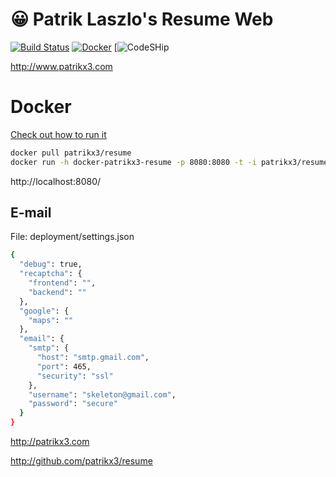 # 😀 Patrik Laszlo's Resume Web

[![Build Status](https://github.com/patrikx3/resume-web/workflows/build/badge.svg)](https://github.com/patrikx3/resume-web/actions?query=workflow%3Abuild) [![Docker](https://img.shields.io/badge/Docker-alive-blue.svg)](https://hub.docker.com/r/patrikx3/resume/) [![CodeSHip](https://codeship.com/projects/951b4e20-b118-0134-b8d2-02806e5946e9/status?branch=master)

http://www.patrikx3.com

# Docker
[Check out how to run it](https://hub.docker.com/r/patrikx3/resume/)

```bash
docker pull patrikx3/resume
docker run -h docker-patrikx3-resume -p 8080:8080 -t -i patrikx3/resume
```

http://localhost:8080/



## E-mail
File: deployment/settings.json
```bash
{
  "debug": true,
  "recaptcha": {
    "frontend": "",
    "backend": ""
  },
  "google": {
    "maps": ""
  },
  "email": {
    "smtp": {
      "host": "smtp.gmail.com",
      "port": 465,
      "security": "ssl"
    },
    "username": "skeleton@gmail.com",
    "password": "secure"
  }
}

```



http://patrikx3.com

http://github.com/patrikx3/resume
